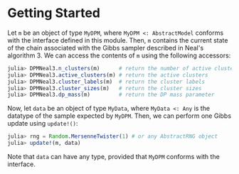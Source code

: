 # Getting Started

Let `m` be an object of type `MyDPM`, where `MyDPM <: AbstractModel` conforms with the interface defined in this module. Then, `m` contains the current state of the chain associated with the Gibbs sampler described in Neal's algorithm 3. We can access the contents of `m` using the following accessors:

```julia
julia> DPMNeal3.n_clusters(m)      # return the number of active clusters
julia> DPMNeal3.active_clusters(m) # return the active clusters
julia> DPMNeal3.cluster_labels(m)  # return the cluster labels
julia> DPMNeal3.cluster_sizes(m)   # return the cluster sizes
julia> DPMNeal3.dp_mass(m)         # return the DP mass parameter
```

Now, let `data` be an object of type `MyData`, where `MyData <: Any` is the datatype of the sample expected by `MyDPM`. Then, we can perform one Gibbs update using `update!()`:

```julia
julia> rng = Random.MersenneTwister(1) # or any AbstractRNG object
julia> update!(m, data)
```

Note that `data` can have any type, provided that `MyDPM` conforms with the interface.
